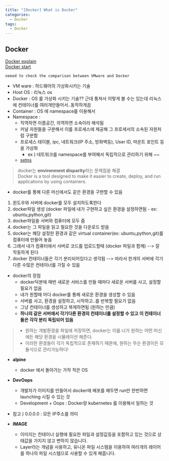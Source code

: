 ```yaml
---
title: "[Docker] What is Docker"
categories:
  - Docker
tags:
  - Docker
---
```


## Docker
[Docker explain](https://www.youtube.com/watch?v=chnCcGCTyBg)  
[Docker start](https://docs.docker.com/get-started/)  

`neeed to check the comparison between VMware and Docker`  
* VM ware : 하드웨어의 가상화시키는 기술  
* Host OS : 리눅스 os  
* Docker : OS 를 가상화 시키는 기술?? 근데 퉁쳐서 이렇게 볼 수는 있는데 리눅스에 컨테이너를 여러개만들어서..동작하게끔  
* Container : OS 에 namespace를 이용해서   
* Namespace : 
    * 직역하면 이름공간, 의역하면 소속이라 해석됨
    * 커널 자원들을 구분해서 이를 프로세스에 제공해 그 프로세서의 소속된 자원처럼 구분함
    * 프로세스 테이블, ipc, 네트워크(IP 주소, 방화벽등), User ID, 마운트 포인트 등을 가상화
        * ex ) 네트워크를 namespace를 부여해서 독립적으로 관리하기 위해 ~~  
    * [setns](https://man7.org/linux/man-pages/man2/setns.2.html)

> docker는 **environment disparity**라는 문제점을 해결  
> Docker is a tool designed to make it easier to create, deploy, and run applications by using containers.  

- docker를 통해 다른 머신에서도 같은 환경을 구현할 수 있음  

1. 윈도우와 서버에 docker를 모두 설치하도록한다  
2. docker파일 생성 (docker 파일에 내가 구현하고 싶은 환경을 설정하면됨 - ex: ubuntu,python,git)
3. docker파일을 서버와 컴퓨터에 모두 줌
4. docker는 그 파일을 읽고 필요한 것을 다운로드 받음
5. docker는 해당 설정한 환경과 같은 virtual container(ex: ubuntu,python,git)를 컴퓨터에 만들어 놓음
6. 그래서 내가 컴퓨터에서 서버로 코드를 업로드할때 (docker 파일과 함께) --> 잘 작동하게 된다
7. docker 컨테이너들은 각기 분리되어있다고 생각됨 --> 따라서 한개의 서버에 각기다른 수많은 컨테이너를 가질 수 있음

- docker의 장점
    - docker덕분에 매번 새로운 서비스를 만들 때마다 새로운 서버를 사고, 설정할 필요가 없음
    - 내가 원할때 마다 docker를 통해 새로운 환경을 생성할 수 있음
    - 서버를 사고, 환경을 설정하고, 시작하고..를 반복할 필요가 없음
    - 그냥 컨테이너를 생성하고 복제하면됨 (원하는 만큼)
    - **하나의 같은 서버에서 각기다른 환경의 컨테이너를 설정할 수 있고 이 컨테이너들은 각각 분리 독립되어 있음**


> * 원하는 개발환경을 파일에 저장하면, docker는 이를 너가 원하는 어떤 머신에든 해당 환경을 시뮬레이션 해준다.
> * 이러한 환경들이 각기 독립적으로 존재하기 때문에, 원하는 무슨 환경이든 모듈식으로 관리가능하다!


* **alpine**  
    * docker 에서 돌아가는 가작 작은 OS  

* **DevOops**
    - 개발자가 이미지를 만들어서 docker에 배포를 해두면 run만 한번하면 launching 시킬 수 있는 것
    - Development + Oops : Docker랑 kubernetes 를 이용해서 일하는 것

* 참고 ) 0.0.0.0 : 모든 IP주소를 의미 

* **IMAGE**
    * 이미지는 컨테이너 실행에 필요한 파일과 설정값등을 포함하고 있는 것으로 상태값을 가지지 않고 변하지 않습니다.
    - Layer라는 개념을 사용하고, 유니온 파일 시스템을 이용하여 여러개의 레이어를 하나의 파일 시스템으로 사용할 수 있게 해줍니다.  
